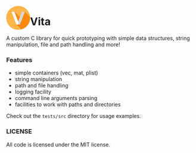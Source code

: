 <img src="imgs/v-flaticon.png" width="64" height="64" align="left"></img>
# Vita

A custom C library for quick prototyping with simple data structures, string manipulation, file and path handling and more!

### Features
* simple containers (vec, mat, plist)
* string manipulation
* path and file handling
* logging facility
* command line arguments parsing
* facilities to work with paths and directories

Check out the `tests/src` directory for usage examples.

### LICENSE
All code is licensed under the MIT license.
